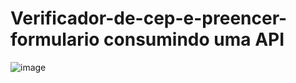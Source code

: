 # Verificador-de-cep-e-preencer-formulario consumindo uma API
![image](https://user-images.githubusercontent.com/104576340/168155133-105db90e-64af-4bd3-8bd8-505ed620b48b.png)
